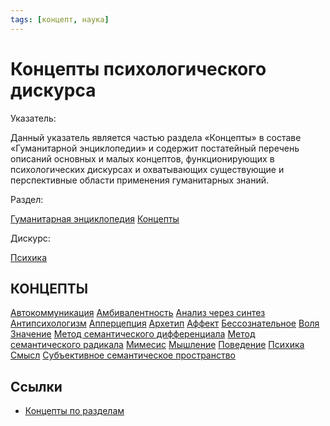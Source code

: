 ```yaml
---
tags: [концепт, наука]
---
```

# Концепты психологического дискурса

Указатель:

Данный указатель является частью раздела «Концепты» в составе «Гуманитарной энциклопедии» и содержит постатейный перечень описаний основных и малых концептов, функционирующих в психологических дискурсах и охватывающих существующие и перспективные области применения гуманитарных знаний.

Раздел:

[Гуманитарная энциклопедия](https://gtmarket.ru/encyclopedia/)  [Концепты](https://gtmarket.ru/concepts/)

Дискурс:

[Психика](https://gtmarket.ru/concepts/7131)

## КОНЦЕПТЫ

[Автокоммуникация](Автокоммуникация.md)
[Амбивалентность](Амбивалентность.md)
[Анализ через синтез](Анализ%20через%20синтез.md)
[Антипсихологизм](Антипсихологизм.md)
[Апперцепция](Апперцепция.md)
[Архетип](Архетип.md)
[Аффект](Аффект.md)
[Бессознательное](Бессознательное.md)
[Воля](Воля.md)
[Значение](Значение.md)
[Метод семантического дифференциала](Метод%20семантического%20дифференциала.md)
[Метод семантического радикала](Метод%20семантического%20радикала.md)
[Мимесис](Мимесис.md)
[Мышление](Мышление.md)
[Поведение](Поведение.md)
[Психика](Психика.md)
[Смысл](Смысл.md)
[Субъективное семантическое пространство](Субъективное%20семантическое%20пространство.md)

## Ссылки

* [Концепты по разделам](Концепты%20по%20разделам.md)
